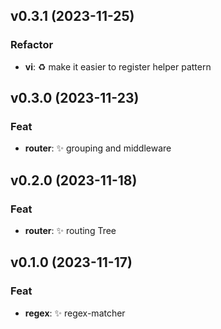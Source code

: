 ## v0.3.1 (2023-11-25)

### Refactor

- **vi**: ♻️ make it easier to register helper pattern

## v0.3.0 (2023-11-23)

### Feat

- **router**: ✨ grouping and middleware

## v0.2.0 (2023-11-18)

### Feat

- **router**: ✨ routing Tree

## v0.1.0 (2023-11-17)

### Feat

- **regex**: ✨ regex-matcher
